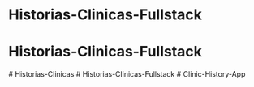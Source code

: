 # Historias-Clinicas-Fullstack
# Historias-Clinicas-Fullstack
#   H i s t o r i a s - C l i n i c a s  
 #   H i s t o r i a s - C l i n i c a s - F u l l s t a c k  
 #   C l i n i c - H i s t o r y - A p p  
 